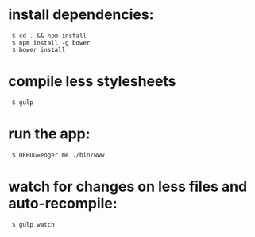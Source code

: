 # install dependencies:
     $ cd . && npm install
     $ npm install -g bower
     $ bower install

# compile less stylesheets
     $ gulp

# run the app:
     $ DEBUG=eoger.me ./bin/www

# watch for changes on less files and auto-recompile:
     $ gulp watch